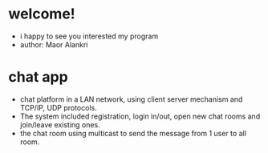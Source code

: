# welcome! 
* i happy to see you interested my program
* author: Maor Alankri

# chat app
* chat platform in a LAN network, using client server mechanism and TCP/IP, UDP protocols. 
* The system included registration, login in/out, open new chat rooms and join/leave existing ones.
* the chat room using multicast to send the message from 1 user to all room.



